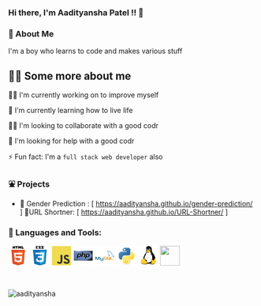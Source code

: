 
### Hi there, I'm Aadityansha Patel !! 👋

### 🚀 About Me
I'm a boy who learns to code and makes various stuff
## 🏋️‍♀️ Some more about me

👩‍💻 I'm currently working on to improve myself

🧠 I'm currently learning how to live life

👯‍♀️ I'm looking to collaborate with a good codr

🤔 I'm looking for help with a good codr

⚡️ Fun fact: I'm a <code>full stack web developer</code> also
<br>

<h3> ⛲ Projects</h3>
<ul>
<li>
  👙 Gender Prediction :  [ <a href="https://aadityansha.github.io/gender-prediction/" target="_blank">https://aadityansha.github.io/gender-prediction/</a> ]
  🔗URL Shortner: [ <a href="https://aadityansha.github.io/URL-Shortner/" target="_blank">https://aadityansha.github.io/URL-Shortner/</a> ]
</ii>
</ul>

<h3 align="left">🔨 Languages and Tools:</h3>
<p>
<img src="https://raw.githubusercontent.com/devicons/devicon/master/icons/html5/html5-original-wordmark.svg" height="40" width="40" />
<img src="https://raw.githubusercontent.com/devicons/devicon/master/icons/css3/css3-original-wordmark.svg" height="40" width="40" />
<img src="https://raw.githubusercontent.com/devicons/devicon/master/icons/javascript/javascript-original.svg" height="40" width="40" />
<img src="https://raw.githubusercontent.com/devicons/devicon/master/icons/php/php-original.svg" height="40" width="40" />
<img src="https://raw.githubusercontent.com/devicons/devicon/master/icons/mysql/mysql-original-wordmark.svg" height="40" width="40" />
<img src="https://raw.githubusercontent.com/devicons/devicon/master/icons/python/python-original.svg" height="40" width="40" />
<img src="https://raw.githubusercontent.com/devicons/devicon/master/icons/linux/linux-original.svg" height="40" width="40" />
<img src="https://www.vectorlogo.zone/logos/git-scm/git-scm-icon.svg" height="40" width="40" />
</p>

<br>

<p align="left"> <img src="https://komarev.com/ghpvc/?username=aadityansha&label=Profile%20views&color=0e75b6&style=flat" alt="aadityansha" /> </p>
